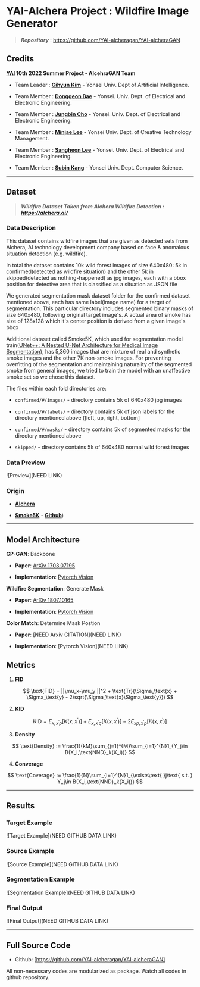 # YAI-Alchera Project : Wildfire Image Generator


> ***Repository*** : https://github.com/YAI-alcheragan/YAI-alcheraGAN

## Credits

**[YAI](https://www.instagram.com/yonsei.ai) 10th 2022 Summer Project - AlcehraGAN Team**

* Team Leader : **[Gihyun Kim](https://github.com/gihyunkim)** - Yonsei Univ. Dept of Artificial Intelligence.

* Team Member : **[Donggeon Bae](https://github.com/AttiBae)** - Yonsei. Univ. Dept. of Electrical and Electronic Engineering.

* Team Member : **[Jungbin Cho](https://github.com/whwjdqls)** - Yonsei. Univ. Dept. of Electrical and Electronic Engineering.

* Team Member : **[Minjae Lee](https://github.com/98minjae)** - Yonsei Univ. Dept. of Creative Technology Management.

* Team Member : **[Sangheon Lee](https://github.com/lsh-159)** - Yonsei. Univ. Dept. of Electrical and Electronic Engineering.

* Team Member : **[Subin Kang](https://github.com/suuuuuuuubin)** - Yonsei Univ. Dept. Computer Science.

---

## Dataset

> ***Wildfire Dataset Taken from Alchera Wildfire Detection : https://alchera.ai/***

### Data Description

This dataset contains wildfire images that are given as detected sets from Alchera, AI technology development company based on face & anomalous situation detection (e.g. wildfire).

In total the dataset contains 10k wild forest images of size 640x480: 5k in confirmed(detected as wildfire situation) and the other 5k in skipped(detected as nothing-happened) as jpg images, each with a bbox position for detective area that is classified as a situation as JSON file

We generated segmentation mask dataset folder for the confirmed dataset mentioned above, each has same label(image name) for a target of segmentation. This particular directory includes segmented binary masks of size 640x480, following original target image's. A actual area of smoke has size of 128x128 which it's center position is derived from a given image's bbox

Additional dataset called Smoke5K, which used for segmentation model train([UNet++: A Nested U-Net Architecture for Medical Image Segmentation](https://arxiv.org/abs/1807.10165)), has 5,360 images that are mixture of real and synthetic smoke images and the other 7K non-smoke images. For preventing overfitting of the segmentation and maintaining naturality of the segmented smoke from general images, we tried to train the model with an unaffective smoke set so we chose this dataset.

The files within each fold directories are:

* `confirmed/#/images/` - directory contains 5k of 640x480 jpg images

* `confirmed/#/labels/` - directory contains 5k of json labels for the directory mentioned above ([left, up, right, bottom]

* `confirmed/#/masks/` - directory contains 5k of segmented masks for the directory mentioned above

* `skipped/` - directory contains 5k of 640x480 normal wild forest images

### Data Preview

![Preview](NEED LINK)

### Origin

* [**Alchera**](https://alchera.ai/)

* [**Smoke5K**](https://ojs.aaai.org/index.php/AAAI/article/view/20207) - [**Github**](https://github.com/redlessme/Transmission-BVM))

---

## Model Architecture

**GP-GAN**: Backbone

* **Paper**: [ArXiv 1703.07195](https://arxiv.org/abs/1703.07195)

* **Implementation**: [Pytorch Vision](https://github.com/wuhuikai/GP-GAN)

**Wildfire Segmentation**: Generate Mask

* **Paper**: [ArXiv 1807.10165](https://arxiv.org/abs/1807.10165)

* **Implementation**: [Pytorch Vision](https://github.com/4uiiurz1/pytorch-nested-unet)

**Color Match**: Determine Mask Postion

* **Paper**: [NEED Arxiv CITATION](NEED LINK)

* **Implementation**: [Pytorch Vision](NEED LINK)

## Metrics

  1. **FID**

  $$
  \text{FID} = ||\mu_x-\mu_y ||^2 + \text{Tr}(\Sigma_\text{x} + \Sigma_\text{y} - 2\sqrt{\Sigma_\text{x}\Sigma_\text{y}})
  $$

  2. **KID**
  
  $$
  \text{KID} = E_{x, x^{\prime}p}[K(x,x^{\prime})]+E_{x,x^{\prime}q}[K(x,x^{\prime})]-2E_{xp,x^{\prime}p}[K(x,x^{\prime})]
  $$
  
  3. **Density**
  
  $$
  \text{Density} := \frac{1}{kM}\sum_{j=1}^{M}\sum_{i=1}^{N}1_{Y_j\in B(X_i,\text{NND}_k(X_i))}
  $$
  
  4. **Converage**
  
  $$
  \text{Coverage} := \frac{1}{N}\sum_{i=1}^{N}1_{\exists\text{ }j\text{ s.t. } Y_j\in B(X_i,\text{NND}_k(X_i))}
  $$

---

## Results

### Target Example

![Target Example](NEED GITHUB DATA LINK)

### Source Example

![Source Example](NEED GITHUB DATA LINK)

### Segmentation Example

![Segmentation Example](NEED GITHUB DATA LINK)

### Final Output

![Final Output](NEED GITHUB DATA LINK)

---

## Full Source Code

* Github: [https://github.com/YAI-alcheragan/YAI-alcheraGAN]

All non-necessary codes are modularized as package. Watch all codes in github repository.
